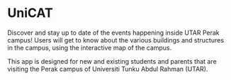 # UniCAT

Discover and stay up to date of the events happening inside UTAR Perak campus! Users will get to know about the various buildings and structures in the campus, using the interactive map of the campus.

This app is designed for new and existing students and parents that are visiting the Perak campus of Universiti Tunku Abdul Rahman (UTAR).
